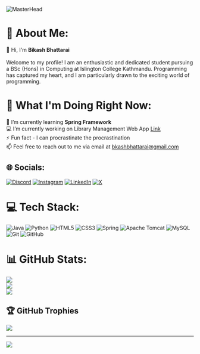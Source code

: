 ![MasterHead](https://i.pinimg.com/originals/f8/18/3c/f8183c36fec5e1756f3c9875da245362.gif)
# 💫 About Me:
👋 Hi, I'm <strong>Bikash Bhattarai</strong><br><br>Welcome to my profile! I am an enthusiastic and dedicated student pursuing a BSc (Hons) in Computing at Islington College Kathmandu. Programming has captured my heart, and I am particularly drawn to the exciting world of programming.<br>

# 🚀 What I'm Doing Right Now:

🌱 I’m currently learning <strong>Spring Framework</strong><br>
💻 I’m currently working on Library Management Web App <a href="https://github.com/bikash2060/library-management-web-platform" target="_blank">Link</a><br>
⚡ Fun fact - I can procrastinate the procrastination<br>
📫 Feel free to reach out to me via email at bkashbhattarai@gmail.com


## 🌐 Socials:
[![Discord](https://img.shields.io/badge/Discord-%237289DA.svg?logo=discord&logoColor=white)](https://discord.gg/spider_suiiiiiiiii#4961) [![Instagram](https://img.shields.io/badge/Instagram-%23E4405F.svg?logo=Instagram&logoColor=white)](https://instagram.com/its_bshal20) [![LinkedIn](https://img.shields.io/badge/LinkedIn-%230077B5.svg?logo=linkedin&logoColor=white)](https://linkedin.com/in/bikashbhattarai) [![X](https://img.shields.io/badge/X-black.svg?logo=X&logoColor=white)](https://x.com/bhattarai_bsal2) 

# 💻 Tech Stack:
![Java](https://img.shields.io/badge/java-%23ED8B00.svg?style=for-the-badge&logo=openjdk&logoColor=white) ![Python](https://img.shields.io/badge/python-3670A0?style=for-the-badge&logo=python&logoColor=ffdd54) ![HTML5](https://img.shields.io/badge/html5-%23E34F26.svg?style=for-the-badge&logo=html5&logoColor=white) ![CSS3](https://img.shields.io/badge/css3-%231572B6.svg?style=for-the-badge&logo=css3&logoColor=white) ![Spring](https://img.shields.io/badge/spring-%236DB33F.svg?style=for-the-badge&logo=spring&logoColor=white) ![Apache Tomcat](https://img.shields.io/badge/apache%20tomcat-%23F8DC75.svg?style=for-the-badge&logo=apache-tomcat&logoColor=black) ![MySQL](https://img.shields.io/badge/mysql-4479A1.svg?style=for-the-badge&logo=mysql&logoColor=white) ![Git](https://img.shields.io/badge/git-%23F05033.svg?style=for-the-badge&logo=git&logoColor=white) ![GitHub](https://img.shields.io/badge/github-%23121011.svg?style=for-the-badge&logo=github&logoColor=white)
# 📊 GitHub Stats:
![](https://github-readme-stats.vercel.app/api?username=bikash2060&theme=tokyonight&hide_border=false&include_all_commits=true&count_private=true)<br/>
![](https://github-readme-streak-stats.herokuapp.com/?user=bikash2060&theme=tokyonight&hide_border=false)<br/>
![](https://github-readme-stats.vercel.app/api/top-langs/?username=bikash2060&theme=tokyonight&hide_border=false&include_all_commits=true&count_private=true&layout=compact)

## 🏆 GitHub Trophies
![](https://github-profile-trophy.vercel.app/?username=bikash2060&theme=merko&no-frame=false&no-bg=false&margin-w=4)

---
[![](https://visitcount.itsvg.in/api?id=bikash2060&label=Profile%20Views&color=3&icon=5&pretty=false)](https://visitcount.itsvg.in)
<!-- Proudly created with GPRM ( https://gprm.itsvg.in ) -->
